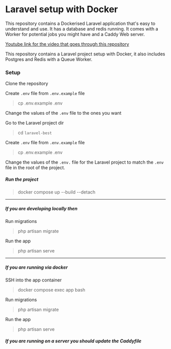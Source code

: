 # Laravel setup with Docker

This repository contains a Dockerised Laravel application that's easy to understand and use. It has a database and redis running. It comes with a Worker for potential jobs you might have and a Caddy Web server.

[Youtube link for the video that goes through this repository](https://youtu.be/1aDuaPhJT8E)

This repository contains a Laravel project setup with Docker, it also includes Postgres and Redis with a Queue Worker.

### Setup

Clone the repository

Create `.env` file from `.env.example` file
> cp .env.example .env

Change the values of the `.env` file to the ones you want

Go to the Laravel project dir
> cd `laravel-best`

Create `.env` file from `.env.example` file
> cp .env.example .env

Change the values of the `.env.` file for the Laravel project to match the `.env` file in the root of the project.

##### Run the project
> docker compose up --build --detach

----
##### If you are developing locally then

Run migrations
> php artisan migrate

Run the app
> php artisan serve

----
##### If you are running via docker

SSH into the app container
> docker compose exec app bash

Run migrations
> php artisan migrate

Run the app
> php artisan serve

##### If you are running on a server you should update the Caddyfile
